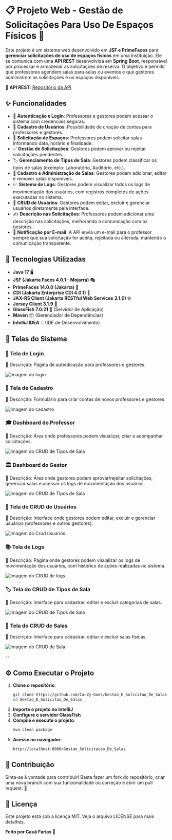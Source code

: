 # 📋 Projeto Web - Gestão de Solicitações Para Uso De Espaços Físicos 🏫

Este projeto é um sistema web desenvolvido em **JSF e PrimeFaces** para **gerenciar solicitações de uso de espaços físicos** em uma instituição. Ele se comunica com uma **API REST** desenvolvida em **Spring Boot**, responsável por processar e armazenar as solicitações de reserva. O objetivo é permitir que professores agendem salas para aulas ou eventos e que gestores administrem as solicitações e os espaços disponíveis.

🔗 **API REST**: [Repositório da API](https://github.com/CauZy-Goes/Gestao_Solicitacoes_Espacos_API)

## ✨ Funcionalidades

- 📌 **Autenticação e Login**: Professores e gestores podem acessar o sistema com credenciais seguras.
- 📝 **Cadastro de Usuários**: Possibilidade de criação de contas para professores e gestores.
- 📅 **Solicitação de Espaços**: Professores podem solicitar salas informando data, horário e finalidade.
- ✅ **Gestão de Solicitações**: Gestores podem aprovar ou rejeitar solicitações pendentes.
- 🏷️ **Gerenciamento de Tipos de Sala**: Gestores podem classificar os tipos de salas (exemplo: Laboratório, Auditório, etc.).
- 🏢 **Cadastro e Administração de Salas**: Gestores podem adicionar, editar e remover salas disponíveis.
- 📈 **Sistema de Logs**: Gestores podem visualizar todos os logs de movimentação dos usuários, com registros completos de ações executadas no sistema.
- 👥 **CRUD de Usuários**: Gestores podem editar, excluir e gerenciar usuários diretamente pela interface.
- ✍️ **Descrição nas Solicitações**: Professores podem adicionar uma descrição nas solicitações, melhorando a comunicação com os gestores.
- 📧 **Notificação por E-mail**: A API envia um e-mail para o professor sempre que sua solicitação for aceita, rejeitada ou alterada, mantendo a comunicação transparente.

## 🚀 Tecnologias Utilizadas

- **Java 17** 🖥️
- **JSF (Jakarta Faces 4.0.1 - Mojarra)** 🎭
- **PrimeFaces 14.0.0 (Jakarta)** 🎨
- **CDI (Jakarta Enterprise CDI 4.0.1)** 🔄
- **JAX-RS Client (Jakarta RESTful Web Services 3.1.0)** 🌐
- **Jersey Client 3.1.9** 🔗
- **GlassFish 7.0.21** 🌊 (Servidor de Aplicação)
- **Maven** 📦 (Gerenciador de Dependências)
- **IntelliJ IDEA** 💡 (IDE de Desenvolvimento)

## 📸 Telas do Sistema

### 🔑 Tela de Login

📌 Descrição: Página de autenticação para professores e gestores.

![Imagem do login](https://github.com/CauZy-Goes/Gestao_E_Solicitao_De_Salas/blob/main/Sistema_Salas_Imgs/Login.png)

### 📝 Tela de Cadastro

📌 Descrição: Formulário para criar contas de novos professores e gestores.

![Imagem do cadastro](https://github.com/CauZy-Goes/Gestao_E_Solicitao_De_Salas/blob/main/Sistema_Salas_Imgs/Cadastro.png)

### 🎓 Dashboard do Professor

📌 Descrição: Área onde professores podem visualizar, criar e acompanhar solicitações.

![Imagem do CRUD de Tipos de Sala](https://github.com/CauZy-Goes/Gestao_E_Solicitao_De_Salas/blob/main/Sistema_Salas_Imgs/dashboard_professor.png)

### 🏛️ Dashboard do Gestor

📌 Descrição: Área onde gestores podem aprovar/rejeitar solicitações, gerenciar salas e acessar os logs de movimentação dos usuários.

![Imagem do CRUD de Tipos de Sala](https://github.com/CauZy-Goes/Gestao_E_Solicitao_De_Salas/blob/main/Sistema_Salas_Imgs/dashboard_gestor.png)

### 📝 Tela de CRUD de Usuários

📌 Descrição: Interface onde gestores podem editar, excluir e gerenciar usuários (professores e outros gestores).

![Imagem do Crud usuarios](https://github.com/CauZy-Goes/Gestao_E_Solicitao_De_Salas/blob/main/Sistema_Salas_Imgs/crud_usuarios.png)

### 📚 Tela de Logs

📌 Descrição: Página onde gestores podem visualizar os logs de movimentação dos usuários, com histórico de ações realizadas no sistema.

![Imagem do CRUD de logs](https://github.com/CauZy-Goes/Gestao_E_Solicitao_De_Salas/blob/main/Sistema_Salas_Imgs/Log_list.png)

### 🏷️ Tela do CRUD de Tipos de Sala

📌 Descrição: Interface para cadastrar, editar e excluir categorias de salas.

![Imagem do CRUD de Tipos de Sala](https://github.com/CauZy-Goes/Gestao_E_Solicitao_De_Salas/blob/main/Sistema_Salas_Imgs/crud_tipoSala.png)

### 🏢 Tela do CRUD de Salas

📌 Descrição: Interface para cadastrar, editar e excluir salas físicas.

![Imagem do CRUD de  Sala](https://github.com/CauZy-Goes/Gestao_E_Solicitao_De_Salas/blob/main/Sistema_Salas_Imgs/crud_espacoFisico.png)

--

## ⚙️ Como Executar o Projeto

1. **Clone o repositório**:
   ```bash
   git clone https://github.com/CauZy-Goes/Gestao_E_Solicitao_De_Salas.git
   cd Gestao_E_Solicitao_De_Salas
   ```
2. **Importe o projeto no IntelliJ**
3. **Configure o servidor GlassFish**
4. **Compile e execute o projeto**:
   ```bash
   mvn clean package
   ```
5. **Acesse no navegador**:
   ```
   http://localhost:8080/Gestao_Solicitacao_De_Salas
   ```

## 🎯 Contribuição

Sinta-se à vontade para contribuir! Basta fazer um fork do repositório, criar uma nova branch com sua funcionalidade ou correção e abrir um pull request. 🚀

## 📝 Licença

Este projeto está sob a licença MIT. Veja o arquivo LICENSE para mais detalhes.

**Feito por Cauã Farias 🚀**

